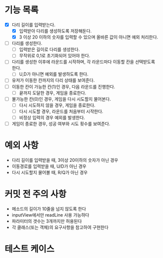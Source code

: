 # 기능 목록

- [x] 다리 길이를 입력받는다.
  - [x] 입력받아 다리를 생성하도록 저장해둔다.
  - [x] 3 이상 20 이하의 숫자를 입력할 수 있으며 올바른 값이 아니면 예외 처리한다.
- [ ] 다리를 생성한다.
  - [ ] 입력받은 길이로 다리를 생성한다.
  - [ ] 무작위로 0,1로 초기화되어 있어야 한다.
- [ ] 다리를 생성한 이후에 라운드를 시작하며, 각 라운드마다 이동할 칸을 선택받도록 한다.
  - [ ] U,D가 아니면 예외를 발생하도록 한다.
- [ ] 유저가 이동한 칸까지의 다리 상태를 보여준다.
- [ ] 이동한 칸이 가능한 칸(1)인 경우, 다음 라운드를 진행한다.
  - [ ] 끝까지 도달한 경우, 게임을 종료한다.
- [ ] 불가능한 칸(0)인 경우, 게임을 다시 시도할지 물어본다.
  - [ ] 다시 시도하지 않을 경우, 게임을 종료한다.
  - [ ] 다시 시도할 경우, 라운드를 처음부터 시작한다.
  - [ ] 비정상 입력의 경우 예외를 발생한다.
- [ ] 게임이 종료한 경우, 성공 여부와 시도 횟수를 보여준다.

# 예외 사항

- 다리 길이를 입력받을 때, 3이상 20이하의 숫자가 아닌 경우
- 이동경로를 입력받을 때, U/D가 아닌 경우
- 다시 시도할지 물어볼 때, R/Q가 아닌 경우

# 커밋 전 주의 사항

- 메소드의 길이가 10줄을 넘지 않도록 한다
- inputView에서만 readLine 사용 가능하다
- 파라미터의 갯수는 3개까지만 허용된다
- 각 클래스(또는 객체)의 요구사항을 참고하여 구현한다

# 테스트 케이스

